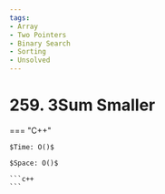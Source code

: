 ```yaml
---
tags:
- Array
- Two Pointers
- Binary Search
- Sorting
- Unsolved
---
```



# 259. 3Sum Smaller

=== "C++"

    $Time: O()$

    $Space: O()$

    ```c++
    ```
